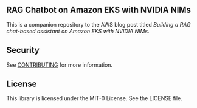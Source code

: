 ## RAG Chatbot on Amazon EKS with NVIDIA NIMs

This is a companion repository to the AWS blog post titled _Building a RAG chat-based assistant on Amazon EKS with NVIDIA NIMs_.

## Security

See [CONTRIBUTING](CONTRIBUTING.md#security-issue-notifications) for more information.

## License

This library is licensed under the MIT-0 License. See the LICENSE file.
